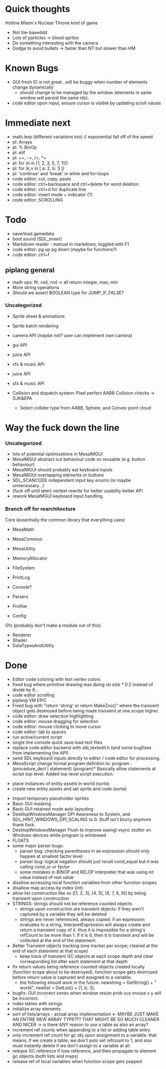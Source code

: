 # Quick thoughts

Hotline Miami x Nuclear Throne kind of game
- Not tile-baseddd
- Lots of particles -> blood sprites
- Do something interesting with the camera
- Dodge to avoid bullets -> faster than NT but slower than HM

# Known Bugs

- GUI fresh ID is not great...will be buggy when number of elements change dynamically
  - should change to be managed by the window (elements in same window will persist the same ids).
- code editor upon input, ensure cursor is visible by updating scroll values

# Immediate next

- math.lerp (different variations too) // exponential fall off of the speed
- pl: Arrays
- pl: % BinOp
- pl: elif
- pl: +=, -=, /=, *=
- pl: for (n in [1, 2, 3, 5, 7, 11])
- pl: for (k,v in [ a: 2, b: 3 ])
- pl: 'continue' and 'break' in while and for-loops
- code editor: cut, copy, paste
- code editor: ctrl+backspace and ctrl+delete for word deletion
- code editor: ctrl+d for duplicate line
- code editor: insert mode + indicator (?)
- code editor: SCROLLING

# Todo

- save/load gamedata
- boot sound (SDL_mixer)
- Markdown reader - manual in markdown, toggled with F1
- code editor: pg up pg down (maybe for functions?)
- code editor: ctrl+f

## piplang general
 - math ops: flr, ceil, rnd -> all return integer, max, min
 - More string operations
 - Should we assert BOOLEAN type for JUMP_IF_FALSE?

### Uncategorized

- Sprite sheet & animations
- Sprite batch rendering

- camera API (maybe not? user can implement own camera)
- gui API
- juice API
- sfx & music API
- juice API
- sfx & music API

- Collision and dispatch system: Pixel perfect AABB Collision checks -> GJK&EPA
  - Select collider type from AABB, Sphere, and Convex point cloud















# Way the fuck down the line
### Uncategorized
- lots of potential optimizations in MesaIMGUI
- MesaIMGUI abstract out behaviour code so reusable (e.g. button behaviour)
- MesaIMGUI should probably eat keyboard inputs
- MesaIMGUI overlapping elements or buttons
- SDL_SCANCODE independent input key enums (or maybe unnecessary...)
- (fuck off until later) vertext rewrite for better usability better API
- rework MesaIMGUI keyboard input handling. 

### Branch off for rearchitecture

Core (essentially the common library that everything uses)
- MesaMath
- MesaCommon
- MesaUtility
- MemoryAllocator
- FileSystem
- PrintLog
- Console?

- Parsers
- Profiler
- Config

Gfx (probably don't make a module out of this)
- Renderer
- Shader
- DataTypesAndUtility




# Done

- Editor code coloring with text vertex colors
- fixed bug where primitive drawing was doing vb size * 0.2 instead of divide by 6...
- code editor scrolling
- piplang VM EPIC
- Fixed bug with "return 'string' or return MakeZoo()" where the transient object gets destroyed before being made transient at one scope higher.
- code editor: draw selection highlighting
- code editor: mouse dragging for selection
- code editor: mouse clicking to move cursor
- code editor: tab to spaces
- run active/current script
- single line console quick save load text files
- replace code editor backend with stb_textedit.h (and some bugfixes from implementing the API)
- send SDL keyboard inputs directly to editor / code editor for processing.
- MesaScript change formal program defintion to: program : (procedure_decl | statement) (program)* Basically allow statements at script top-level. Added top-level script execution.
* place instances of entity assets in world (sorta)
* create new entity assets and set sprite and code (sorta)
- Import temporary placeholder sprites
- Basic GUI masking
- Basic GUI retained mode auto layouting
- DesktopWindowsManager DPI Awareness to System, and SDL_HINT_WINDOWS_DPI_SCALING to 0. Stuff isn't blurry anymore thank fuck.
- DesktopWindowsManager Flush to improve opengl vsync stutter on Windows devices while program is windowed
- FLOATS
- some major parser bugs:
  - parser bug: checking parentheses in an expression should only happen at smallest factor level
  - parser bug: logical negation should just recall cond_equal but it was calling cond_or or factor
  - some mistakes in BINOP and RELOP interpreter that was using int value instead of real value
- disallow accessing local function variables from other function scopes
- disallow map access by index (int)
- allow list construction like so [[1, 2, 3], [4, 5], [6, 7, 8, 9]] by being transient upon construction
- STRINGS: strings should not be reference counted objects
  - strings upon construction are transient objects: if they aren't captured by a variable they will be deleted
  - strings are never referenced, always copied: if an expression evaluates to a string, InterpretExpression will always create and return a transient copy of it. thus it is impossible for a string's refCount to be more than 1. If it is 0, then it is transient and will be collected at the end of the statement.
- Better Transient objects tracking (one tracker per scope; cleared at the end of each statement at that scope)
  - keep track of transient GC objects at each scope depth and clear corresponding list after each statement at that depth
- fix return values being reference counted objects created locally (function scope about to be destroyed). function scope gets destroyed before return value is captured and assigned to a variable.
  - the following should work in the future: newstring = GetString() + " world"; newlist = GetList() + [1, b, 3];
- bugfix: GUI incorrect zones when window resize prob cuz mouse x y will be incorrect.
- index tables with strings
- initialize array elements
- sort of lists/arrays - actual array implementation <- MAYBE JUST MAKE AN ENTIRE NEW ARRAY TYPE??? THAT MIGHT BE SO MUCH CLEANER AND NICER -> is there ANY reason to use a table as also an array?
- increment ref counts when appending to a list or adding table entry 
- only increment ref count for gc obj upon assignment to a variable. that means, if we create a table, we don't auto set refcount to 1, and also must instantly delete if we don't assign to a variable at all.
- release GC reference if lose reference, and then propagate to element gc objects (both lists and maps)
- release ref of local variables when function scope gets popped
